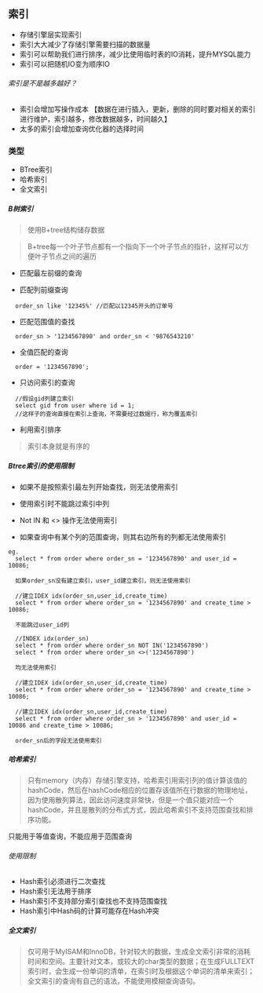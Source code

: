 ## 索引

- 存储引擎层实现索引
- 索引大大减少了存储引擎需要扫描的数据量
- 索引可以帮助我们进行排序，减少比使用临时表的IO消耗，提升MYSQL能力
- 索引可以把随机IO变为顺序IO

###### 索引是不是越多越好？

- 索引会增加写操作成本 【数据在进行插入，更新，删除的同时要对相关的索引进行维护，索引越多，修改数据越多，时间越久】
- 太多的索引会增加查询优化器的选择时间

### 类型
- BTree索引
- 哈希索引
- 全文索引


##### B树索引

> 使用B+tree结构储存数据

> B+tree每一个叶子节点都有一个指向下一个叶子节点的指针，这样可以方便叶子节点之间的遍历

- 匹配最左前缀的查询


- 匹配列前缀查询

```
  order_sn like '12345%' //匹配以12345开头的订单号
```
- 匹配范围值的查找

```
  order_sn > '1234567890' and order_sn < '9876543210'
```

- 全值匹配的查询

```
  order = '1234567890';
```
- 只访问索引的查询

```
  //假设gid列建立索引
  select gid from user where id = 1;
  //这样子的查询直接在索引上查询，不需要经过数据行，称为覆盖索引
```

- 利用索引排序

> 索引本身就是有序的

##### Btree索引的使用限制

- 如果不是按照索引最左列开始查找，则无法使用索引

- 使用索引时不能跳过索引中列

- Not IN 和 <> 操作无法使用索引

- 如果查询中有某个列的范围查询，则其右边所有的列都无法使用索引

```
eg.
  select * from order where order_sn = '1234567890' and user_id = 10086;

  如果order_sn没有建立索引，user_id建立索引，则无法使用索引

  //建立IDEX idx(order_sn,user_id,create_time)
  select * from order where order_sn = '1234567890' and create_time > 10086;

  不能跳过user_id列

  //INDEX idx(order_sn)
  select * from order where order_sn NOT IN('1234567890')
  select * from order where order_sn <>('1234567890')

  均无法使用索引

  //建立IDEX idx(order_sn,user_id,create_time)
  select * from order where order_sn = '1234567890' and create_time > 10086;

  //建立IDEX idx(order_sn,user_id,create_time)
  select * from order where order_sn > '1234567890' and user_id = 10086 and create_time > 10086;

  order_sn后的字段无法使用索引
```

##### 哈希索引
> 只有memory（内存）存储引擎支持，哈希索引用索引列的值计算该值的hashCode，然后在hashCode相应的位置存该值所在行数据的物理地址，因为使用散列算法，因此访问速度非常快，但是一个值只能对应一个hashCode，并且是散列的分布式方式，因此哈希索引不支持范围查找和排序功能。

只能用于等值查询，不能应用于范围查询

###### 使用限制

- Hash索引必须进行二次查找
- Hash索引无法用于排序
- Hash索引不支持部分索引查找也不支持范围查找
- Hash索引中Hash码的计算可能存在Hash冲突

##### 全文索引
> 仅可用于MyISAM和InnoDB，针对较大的数据，生成全文索引非常的消耗时间和空间。主要针对文本，或较大的char类型的数据；在生成FULLTEXT索引时，会生成一份单词的清单，在索引时及根据这个单词的清单来索引；全文索引的查询有自己的语法，不能使用模糊查询语句。
